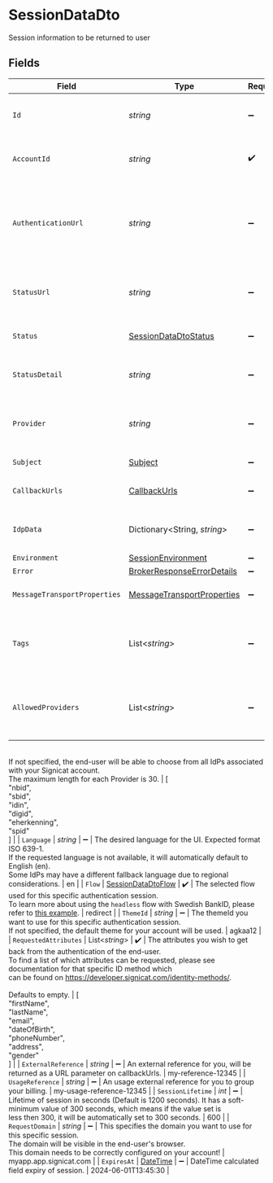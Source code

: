 # SessionDataDto

Session information to be returned to user


## Fields

| Field                                                                                                                                                                                                                                                                                                                                                | Type                                                                                                                                                                                                                                                                                                                                                 | Required                                                                                                                                                                                                                                                                                                                                             | Description                                                                                                                                                                                                                                                                                                                                          | Example                                                                                                                                                                                                                                                                                                                                              |
| ---------------------------------------------------------------------------------------------------------------------------------------------------------------------------------------------------------------------------------------------------------------------------------------------------------------------------------------------------- | ---------------------------------------------------------------------------------------------------------------------------------------------------------------------------------------------------------------------------------------------------------------------------------------------------------------------------------------------------- | ---------------------------------------------------------------------------------------------------------------------------------------------------------------------------------------------------------------------------------------------------------------------------------------------------------------------------------------------------- | ---------------------------------------------------------------------------------------------------------------------------------------------------------------------------------------------------------------------------------------------------------------------------------------------------------------------------------------------------- | ---------------------------------------------------------------------------------------------------------------------------------------------------------------------------------------------------------------------------------------------------------------------------------------------------------------------------------------------------- |
| `Id`                                                                                                                                                                                                                                                                                                                                                 | *string*                                                                                                                                                                                                                                                                                                                                             | :heavy_minus_sign:                                                                                                                                                                                                                                                                                                                                   | Session identifier (Globally unique).                                                                                                                                                                                                                                                                                                                | 3d07c219-0a88-45be-9cfc-91e9d095a1e9                                                                                                                                                                                                                                                                                                                 |
| `AccountId`                                                                                                                                                                                                                                                                                                                                          | *string*                                                                                                                                                                                                                                                                                                                                             | :heavy_check_mark:                                                                                                                                                                                                                                                                                                                                   | The specified account ID used for the session.                                                                                                                                                                                                                                                                                                       | a-rand-cnnJOtEwafuhom0nv                                                                                                                                                                                                                                                                                                                             |
| `AuthenticationUrl`                                                                                                                                                                                                                                                                                                                                  | *string*                                                                                                                                                                                                                                                                                                                                             | :heavy_minus_sign:                                                                                                                                                                                                                                                                                                                                   | The URL which you should direct your end-user to for performing the authentication.                                                                                                                                                                                                                                                                  | https://demo.app.signicat.com/broker/sp/external-service/login?messageId=123abc&transactionId=abc123                                                                                                                                                                                                                                                 |
| `StatusUrl`                                                                                                                                                                                                                                                                                                                                          | *string*                                                                                                                                                                                                                                                                                                                                             | :heavy_minus_sign:                                                                                                                                                                                                                                                                                                                                   | The URL that allows to check the authentication status.                                                                                                                                                                                                                                                                                              | https://demo.app.signicat.com/broker/sp/external-service/login?messageId=123abc&transactionId=abc123                                                                                                                                                                                                                                                 |
| `Status`                                                                                                                                                                                                                                                                                                                                             | [SessionDataDtoStatus](../../Models/Components/SessionDataDtoStatus.md)                                                                                                                                                                                                                                                                              | :heavy_minus_sign:                                                                                                                                                                                                                                                                                                                                   | The current status of the session.                                                                                                                                                                                                                                                                                                                   | SUCCESS                                                                                                                                                                                                                                                                                                                                              |
| `StatusDetail`                                                                                                                                                                                                                                                                                                                                       | *string*                                                                                                                                                                                                                                                                                                                                             | :heavy_minus_sign:                                                                                                                                                                                                                                                                                                                                   | The status detail if the response is an error.                                                                                                                                                                                                                                                                                                       | Error because reasons.                                                                                                                                                                                                                                                                                                                               |
| `Provider`                                                                                                                                                                                                                                                                                                                                           | *string*                                                                                                                                                                                                                                                                                                                                             | :heavy_minus_sign:                                                                                                                                                                                                                                                                                                                                   | The IdP which was used by the end-user to authenticate.                                                                                                                                                                                                                                                                                              | nbid                                                                                                                                                                                                                                                                                                                                                 |
| `Subject`                                                                                                                                                                                                                                                                                                                                            | [Subject](../../Models/Components/Subject.md)                                                                                                                                                                                                                                                                                                        | :heavy_minus_sign:                                                                                                                                                                                                                                                                                                                                   | The session's subject.                                                                                                                                                                                                                                                                                                                               |                                                                                                                                                                                                                                                                                                                                                      |
| `CallbackUrls`                                                                                                                                                                                                                                                                                                                                       | [CallbackUrls](../../Models/Components/CallbackUrls.md)                                                                                                                                                                                                                                                                                              | :heavy_minus_sign:                                                                                                                                                                                                                                                                                                                                   | Specifies the different urls to callback to.                                                                                                                                                                                                                                                                                                         |                                                                                                                                                                                                                                                                                                                                                      |
| `IdpData`                                                                                                                                                                                                                                                                                                                                            | Dictionary<String, *string*>                                                                                                                                                                                                                                                                                                                         | :heavy_minus_sign:                                                                                                                                                                                                                                                                                                                                   | The idp data.                                                                                                                                                                                                                                                                                                                                        | {<br/>"autoStartToken": "f0c9d6db-c586-4acb-b2ba-323b54e42504"<br/>}                                                                                                                                                                                                                                                                                 |
| `Environment`                                                                                                                                                                                                                                                                                                                                        | [SessionEnvironment](../../Models/Components/SessionEnvironment.md)                                                                                                                                                                                                                                                                                  | :heavy_minus_sign:                                                                                                                                                                                                                                                                                                                                   | N/A                                                                                                                                                                                                                                                                                                                                                  |                                                                                                                                                                                                                                                                                                                                                      |
| `Error`                                                                                                                                                                                                                                                                                                                                              | [BrokerResponseErrorDetails](../../Models/Components/BrokerResponseErrorDetails.md)                                                                                                                                                                                                                                                                  | :heavy_minus_sign:                                                                                                                                                                                                                                                                                                                                   | N/A                                                                                                                                                                                                                                                                                                                                                  |                                                                                                                                                                                                                                                                                                                                                      |
| `MessageTransportProperties`                                                                                                                                                                                                                                                                                                                         | [MessageTransportProperties](../../Models/Components/MessageTransportProperties.md)                                                                                                                                                                                                                                                                  | :heavy_minus_sign:                                                                                                                                                                                                                                                                                                                                   | Message Transport Properties.                                                                                                                                                                                                                                                                                                                        |                                                                                                                                                                                                                                                                                                                                                      |
| `Tags`                                                                                                                                                                                                                                                                                                                                               | List<*string*>                                                                                                                                                                                                                                                                                                                                       | :heavy_minus_sign:                                                                                                                                                                                                                                                                                                                                   | A set of support optional tags to group and filter webhooks.                                                                                                                                                                                                                                                                                         | [<br/>"tag1",<br/>"tag2"<br/>]                                                                                                                                                                                                                                                                                                                       |
| `AllowedProviders`                                                                                                                                                                                                                                                                                                                                   | List<*string*>                                                                                                                                                                                                                                                                                                                                       | :heavy_minus_sign:                                                                                                                                                                                                                                                                                                                                   | A list of Identity Providers (IdPs) that can be used for authentication.<br/>If not specified, the end-user will be able to choose from all IdPs associated with your Signicat account.<br/>The maximum length for each Provider is 30.                                                                                                            | [<br/>"nbid",<br/>"sbid",<br/>"idin",<br/>"digid",<br/>"eherkenning",<br/>"spid"<br/>]                                                                                                                                                                                                                                                               |
| `Language`                                                                                                                                                                                                                                                                                                                                           | *string*                                                                                                                                                                                                                                                                                                                                             | :heavy_minus_sign:                                                                                                                                                                                                                                                                                                                                   | The desired language for the UI. Expected format ISO 639-1.<br/>If the requested language is not available, it will automatically default to English (en).<br/>Some IdPs may have a different fallback language due to regional considerations.                                                                                                    | en                                                                                                                                                                                                                                                                                                                                                   |
| `Flow`                                                                                                                                                                                                                                                                                                                                               | [SessionDataDtoFlow](../../Models/Components/SessionDataDtoFlow.md)                                                                                                                                                                                                                                                                                  | :heavy_check_mark:                                                                                                                                                                                                                                                                                                                                   | The selected flow used for this specific authentication session.<br/>To learn more about using the ```headless``` flow with Swedish BankID, please refer to <a href="/identity-methods/sbid/setup/api-setup-sbid.html#headless-flow">this example</a>.                                                                                              | redirect                                                                                                                                                                                                                                                                                                                                             |
| `ThemeId`                                                                                                                                                                                                                                                                                                                                            | *string*                                                                                                                                                                                                                                                                                                                                             | :heavy_minus_sign:                                                                                                                                                                                                                                                                                                                                   | The themeId you want to use for this specific authentication session.<br/>If not specified, the default theme for your account will be used.                                                                                                                                                                                                        | agkaa12                                                                                                                                                                                                                                                                                                                                              |
| `RequestedAttributes`                                                                                                                                                                                                                                                                                                                                | List<*string*>                                                                                                                                                                                                                                                                                                                                       | :heavy_check_mark:                                                                                                                                                                                                                                                                                                                                   | The attributes you wish to get back from the authentication of the end-user.<br/>To find a list of which attributes can be requested, please see documentation for that specific ID method which<br/>can be found on <a href="https://developer.signicat.com/identity-methods/">https://developer.signicat.com/identity-methods/</a>.<br/><br/>Defaults to empty. | [<br/>"firstName",<br/>"lastName",<br/>"email",<br/>"dateOfBirth",<br/>"phoneNumber",<br/>"address",<br/>"gender"<br/>]                                                                                                                                                                                                                              |
| `ExternalReference`                                                                                                                                                                                                                                                                                                                                  | *string*                                                                                                                                                                                                                                                                                                                                             | :heavy_minus_sign:                                                                                                                                                                                                                                                                                                                                   | An external reference for you, will be returned as a URL parameter on callbackUrls.                                                                                                                                                                                                                                                                  | my-reference-12345                                                                                                                                                                                                                                                                                                                                   |
| `UsageReference`                                                                                                                                                                                                                                                                                                                                     | *string*                                                                                                                                                                                                                                                                                                                                             | :heavy_minus_sign:                                                                                                                                                                                                                                                                                                                                   | An usage external reference for you to group your billing.                                                                                                                                                                                                                                                                                           | my-usage-reference-12345                                                                                                                                                                                                                                                                                                                             |
| `SessionLifetime`                                                                                                                                                                                                                                                                                                                                    | *int*                                                                                                                                                                                                                                                                                                                                                | :heavy_minus_sign:                                                                                                                                                                                                                                                                                                                                   | Lifetime of session in seconds (Default is 1200 seconds). It has a soft-minimum value of 300 seconds, which means if the value set is<br/>less then 300, it will be automatically set to 300 seconds.                                                                                                                                               | 600                                                                                                                                                                                                                                                                                                                                                  |
| `RequestDomain`                                                                                                                                                                                                                                                                                                                                      | *string*                                                                                                                                                                                                                                                                                                                                             | :heavy_minus_sign:                                                                                                                                                                                                                                                                                                                                   | This specifies the domain you want to use for this specific session.<br/>The domain will be visible in the end-user's browser.<br/>This domain needs to be correctly configured on your account!                                                                                                                                                   | myapp.app.signicat.com                                                                                                                                                                                                                                                                                                                               |
| `ExpiresAt`                                                                                                                                                                                                                                                                                                                                          | [DateTime](https://learn.microsoft.com/en-us/dotnet/api/system.datetime?view=net-5.0)                                                                                                                                                                                                                                                                | :heavy_minus_sign:                                                                                                                                                                                                                                                                                                                                   | DateTime calculated field expiry of session.                                                                                                                                                                                                                                                                                                         | 2024-06-01T13:45:30                                                                                                                                                                                                                                                                                                                                  |